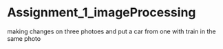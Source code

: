 # Assignment_1_imageProcessing
making changes on three photoes and put a car from one with train in the same photo
